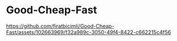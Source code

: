 # Good-Cheap-Fast

https://github.com/firatbicimli/Good-Cheap-Fast/assets/102663969/f32a989c-3050-49f4-8422-c662215c4f56

